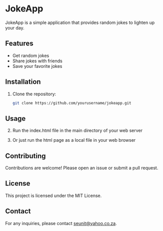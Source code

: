 # JokeApp

JokeApp is a simple application that provides random jokes to lighten up your day.

## Features

- Get random jokes
- Share jokes with friends
- Save your favorite jokes

## Installation

1. Clone the repository:
    ```sh
    git clone https://github.com/yourusername/jokeapp.git
    ```

## Usage

2. Run the index.html file in the main directory of your web server

3. Or just run the html page as a local file in your web browser

## Contributing

Contributions are welcome! Please open an issue or submit a pull request.

## License

This project is licensed under the MIT License.

## Contact

For any inquiries, please contact [seunit@yahoo.co.za](mailto:seunit@yahoo.co.za).